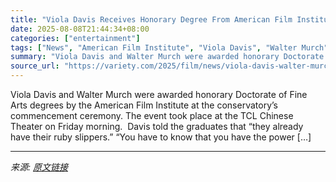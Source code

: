 ```yaml
---
title: "Viola Davis Receives Honorary Degree From American Film Institute: ‘You Are Creating Stories So People Do Not Feel Alone’"
date: 2025-08-08T21:44:34+08:00
categories: ["entertainment"]
tags: ["News", "American Film Institute", "Viola Davis", "Walter Murch"]
summary: "Viola Davis and Walter Murch were awarded honorary Doctorate of Fine Arts degrees by the American Film Institute at the conservatory’s commencement ceremony. The event took place at the TCL Chinese Th"
source_url: "https://variety.com/2025/film/news/viola-davis-walter-murch-american-film-institute-degrees-1236482826/"
---
```


Viola Davis and Walter Murch were awarded honorary Doctorate of Fine Arts degrees by the American Film Institute at the conservatory’s commencement ceremony. The event took place at the TCL Chinese Theater on Friday morning.&#160; Davis told the graduates that “they already have their ruby slippers.” “You have to know that you have the power [&#8230;]

---

*来源: [原文链接](https://variety.com/2025/film/news/viola-davis-walter-murch-american-film-institute-degrees-1236482826/)*
